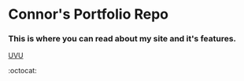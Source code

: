 # Connor's Portfolio Repo

### This is where you can read about my site and it's features.

[UVU](https://www.uvu.edu)

:octocat: